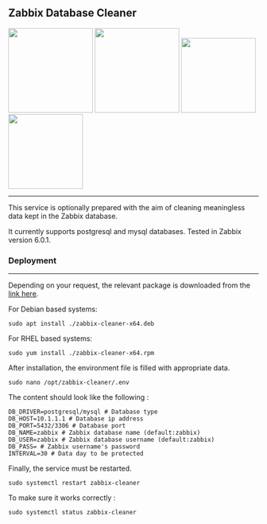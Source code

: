 
## Zabbix Database Cleaner
<p float="left">
  <img src="https://img.shields.io/github/downloads/limanmys/zabbix-cleaner-go/total?color=blue&style=for-the-badge" width="170" />
  <img src="https://img.shields.io/github/languages/code-size/limanmys/zabbix-cleaner-go?color=blue&style=for-the-badge" width="170" /> 
  <img src="https://img.shields.io/github/stars/limanmys/zabbix-cleaner-go?color=yellow&style=for-the-badge" width="150" /> 
  
   <img src="https://img.shields.io/github/go-mod/go-version/limanmys/zabbix-cleaner-go?color=blue&style=for-the-badge" width="150" />
</p>

----
This service is optionally prepared with the aim of cleaning meaningless data kept in the Zabbix database.

It currently supports postgresql and mysql databases. Tested in Zabbix version 6.0.1.

### Deployment
----
Depending on your request, the relevant package is downloaded from the [link here](https://github.com/limanmys/zabbix-cleaner-go/releases).

For Debian based systems:

```
sudo apt install ./zabbix-cleaner-x64.deb
```

For RHEL based systems:

```
sudo yum install ./zabbix-cleaner-x64.rpm
```

After installation, the environment file is filled with appropriate data.

```
sudo nano /opt/zabbix-cleaner/.env
```

The content should look like the following :

```
DB_DRIVER=postgresql/mysql # Database type
DB_HOST=10.1.1.1 # Database ip address
DB_PORT=5432/3306 # Database port
DB_NAME=zabbix # Zabbix database name (default:zabbix)
DB_USER=zabbix # Zabbix database username (default:zabbix)
DB_PASS= # Zabbix username's password
INTERVAL=30 # Data day to be protected
```

Finally, the service must be restarted.

```
sudo systemctl restart zabbix-cleaner
```

To make sure it works correctly :

```
sudo systemctl status zabbix-cleaner
```